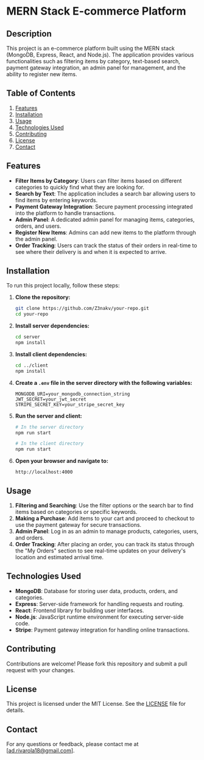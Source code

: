# MERN Stack E-commerce Platform

## Description

This project is an e-commerce platform built using the MERN stack (MongoDB, Express, React, and Node.js). The application provides various functionalities such as filtering items by category, text-based search, payment gateway integration, an admin panel for management, and the ability to register new items.

## Table of Contents

1. [Features](#features)
2. [Installation](#installation)
3. [Usage](#usage)
4. [Technologies Used](#technologies-used)
5. [Contributing](#contributing)
6. [License](#license)
7. [Contact](#contact)

## Features

- **Filter Items by Category**: Users can filter items based on different categories to quickly find what they are looking for.
- **Search by Text**: The application includes a search bar allowing users to find items by entering keywords.
- **Payment Gateway Integration**: Secure payment processing integrated into the platform to handle transactions.
- **Admin Panel**: A dedicated admin panel for managing items, categories, orders, and users.
- **Register New Items**: Admins can add new items to the platform through the admin panel.
- **Order Tracking**: Users can track the status of their orders in real-time to see where their delivery is and when it is expected to arrive.

## Installation

To run this project locally, follow these steps:

1. **Clone the repository:**

    ```bash
    git clone https://github.com/Z3nakv/your-repo.git
    cd your-repo
    ```

2. **Install server dependencies:**

    ```bash
    cd server
    npm install
    ```

3. **Install client dependencies:**

    ```bash
    cd ../client
    npm install
    ```

4. **Create a `.env` file in the server directory with the following variables:**

    ```plaintext
    MONGODB_URI=your_mongodb_connection_string
    JWT_SECRET=your_jwt_secret
    STRIPE_SECRET_KEY=your_stripe_secret_key
    ```

5. **Run the server and client:**

    ```bash
    # In the server directory
    npm run start

    # In the client directory
    npm run start
    ```

6. **Open your browser and navigate to:**

    ```
    http://localhost:4000
    ```

## Usage

1. **Filtering and Searching**: Use the filter options or the search bar to find items based on categories or specific keywords.
2. **Making a Purchase**: Add items to your cart and proceed to checkout to use the payment gateway for secure transactions.
3. **Admin Panel**: Log in as an admin to manage products, categories, users, and orders.
4. **Order Tracking**: After placing an order, you can track its status through the "My Orders" section to see real-time updates on your delivery's location and estimated arrival time.

## Technologies Used

- **MongoDB**: Database for storing user data, products, orders, and categories.
- **Express**: Server-side framework for handling requests and routing.
- **React**: Frontend library for building user interfaces.
- **Node.js**: JavaScript runtime environment for executing server-side code.
- **Stripe**: Payment gateway integration for handling online transactions.

## Contributing

Contributions are welcome! Please fork this repository and submit a pull request with your changes.

## License

This project is licensed under the MIT License. See the [LICENSE](LICENSE) file for details.

## Contact

For any questions or feedback, please contact me at [ad.rivarola18@gmail.com].
